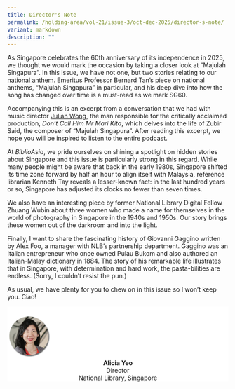 ```yaml
---
title: Director's Note
permalink: /holding-area/vol-21/issue-3/oct-dec-2025/director-s-note/
variant: markdown
description: ""
---
```

As Singapore celebrates the 60th anniversary of its independence in 2025, we
thought we would mark the occasion by taking a closer look at “Majulah Singapura”.
In this issue, we have not one, but two stories relating to our [national anthem](https://biblioasia.nlb.gov.sg/vol-21/issue-3/oct-dec-2025/zubir-said-majulah-singapura/).
Emeritus Professor Bernard Tan’s piece on national anthems, “Majulah Singapura”
in particular, and his deep dive into how the song has changed over time is a
must-read as we mark SG60.

Accompanying this is an excerpt from a conversation that we had with music
director [Julian Wong](https://biblioasia.nlb.gov.sg/vol-21/issue-3/oct-dec-2025/zubir-said-julian-wong-podcast-transcript/), the man responsible for the critically acclaimed production,
_Don’t Call Him Mr Mari Kita_, which delves into the life of Zubir Said, the composer
of “Majulah Singapura”. After reading this excerpt, we hope you will be inspired
to listen to the entire podcast.

At _BiblioAsia_, we pride ourselves on shining a spotlight on hidden stories
about Singapore and this issue is particularly strong in this regard. While many
people might be aware that back in the early 1980s, Singapore shifted its time zone
forward by half an hour to align itself with Malaysia, reference librarian Kenneth
Tay reveals a lesser-known fact: in the last hundred years or so, Singapore has
adjusted its clocks no fewer than seven times.

We also have an interesting piece by former National Library Digital Fellow
Zhuang Wubin about three women who made a name for themselves in the world
of photography in Singapore in the 1940s and 1950s. Our story brings these women
out of the darkroom and into the light.

Finally, I want to share the fascinating history of Giovanni Gaggino written by
Alex Foo, a manager with NLB’s partnership department. Gaggino was an Italian
entrepreneur who once owned Pulau Bukom and also authored an Italian-Malay
dictionary in 1884. The story of his remarkable life illustrates that in Singapore,
with determination and hard work, the pasta-bilities are endless. (Sorry, I couldn’t
resist the pun.)

As usual, we have plenty for you to chew on in this issue so I won’t keep you. Ciao!



<div style="background-color: white;">
<br>
<img src="/images/vol-17-issue-3/Director.png" style="width: 100px; height: 100px;">
<center><b>Alicia Yeo</b><br>Director<br>National Library, Singapore</center>
</div>